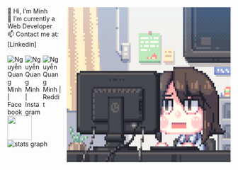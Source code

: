 <img align="right" height="350" width="370" src="https://github.com/hgck000/hgck000/blob/main/coding.gif?raw=true"/>
<div align="left">
  👋 Hi, I’m Minh  
  <br/>👀 I’m currently a Web Developer
  <br/>📫 Contact me at: [Linkedin]
  <br/>
  <br/>
                          

  <a href="https://www.facebook.com/hgck000/">
    <img align="left" width="40px" alt="Nguyễn Quang Minh | Facebook" src="https://i.pinimg.com/564x/7d/f2/cc/7df2cc2a2a2d14d93354abe29d435ae8.jpg"/>   
  </a>
  &nbsp;
  <a href="https://www.instagram.com/toilaqminh/">
    <img align="left" width="40px" alt="Nguyễn Quang Minh | Instagram" src="https://i.pinimg.com/736x/af/82/1b/af821bf330d7faac53b0dd35991baa7f.jpg"/>
  <a href="https://www.reddit.com/user/hgck000/">
    <img align="left" width="42px" alt="Nguyễn Quang Minh | Reddit" src="https://i.pinimg.com/736x/9c/33/07/9c3307c5f9a788c51fd012088f5e310b.jpg"/>
  </a>
    <img align="left" height="55px" width="55px" src="https://i.pinimg.com/originals/3c/26/e4/3c26e4b066493b035d955c2b36cebcb8.gif"/>
  <br/>
  <br/>
  <br/>
  <img height="190" src="github-readme-stats-ggxlmwa0q-vlight78964s-projects.vercel.app" alt="stats graph"  />
</div>
